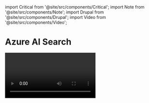 import Critical from '@site/src/components/Critical';
import Note from '@site/src/components/Note';
import Drupal from '@site/src/components/Drupal';
import Video from '@site/src/components/Video';

# Azure AI Search
<Video url="https://www.youtube.com/watch?v=_2Ax43Dd3Fg" />

* [Overview](https://azure.microsoft.com/en-us/products/ai-services/ai-search)
* [Drupal Module](https://drupal.org/project/search_api_aais)
* [Drupal Module Issues](https://www.drupal.org/project/issues/search_api_aais?categories=All)
* [API](https://learn.microsoft.com/en-us/rest/api/searchservice)

## Configuration
The Drupal module can be configured <Drupal path="/admin/config/search/search-api" label="here" />.

### Environment Variables

The following environment variables must be defined within every built container:
```bash
KEYSTORE_URL=
KEYSTORE_API_KEY=
```

### DDEV Sandbox Environment
Refer to [Drupal](../..) documentation if DDEV is not already installed.

<Critical message="In order to Drupal obtain search results, Drupal must connect with your Azure AI Search index." />

<Note message="Azure settings are defined in `.ddev/config.local.yaml` for DDEV users. Use `ddev install` if it does not exist." />

#### Advanced
Azure settings are distributed in the encrypted `.ddev/dist.config.local.yaml` file. Use `ddev decrypt` & `ddev encrypt` if that file needs to be edited.
